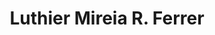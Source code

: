 ---
title: "Luthier Mireia R. Ferrer"
url: /tarragona/luthier-mireia-r-ferrer/
shop: Instrumente
---